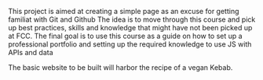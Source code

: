 This project is aimed at creating a simple page as an excuse for getting familiat with Git and Github
The idea is to move through this course and pick up best practices, skills and knowledge that might have not been picked up at FCC.
The final goal is to use this course as a guide on how to set up a professional portfolio and setting up the required knowledge to use JS with APIs and data

The basic website to be built will harbor the recipe of a vegan Kebab.

